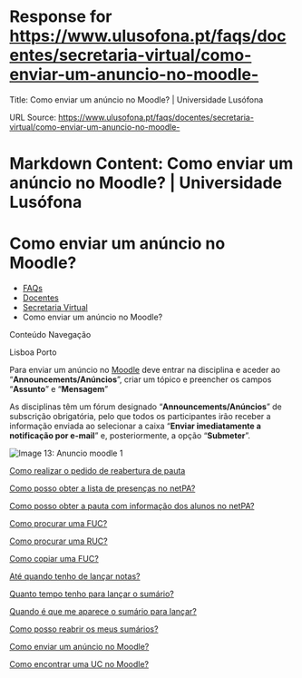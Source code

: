 # Response for https://www.ulusofona.pt/faqs/docentes/secretaria-virtual/como-enviar-um-anuncio-no-moodle-

Title: Como enviar um anúncio no Moodle? | Universidade Lusófona

URL Source: https://www.ulusofona.pt/faqs/docentes/secretaria-virtual/como-enviar-um-anuncio-no-moodle-

Markdown Content:
Como enviar um anúncio no Moodle? | Universidade Lusófona
===============

 

Como enviar um anúncio no Moodle?
=================================

*   [FAQs](https://www.ulusofona.pt/faqs/)
*   [Docentes](https://www.ulusofona.pt/faqs/docentes)
*   [Secretaria Virtual](https://www.ulusofona.pt/faqs/docentes/secretaria-virtual)
*   Como enviar um anúncio no Moodle?

[](https://www.ulusofona.pt/)

Conteúdo Navegação

Lisboa Porto

Para enviar um anúncio no [Moodle](https://moodle.ensinolusofona.pt/) deve entrar na disciplina e aceder ao “**Announcements/Anúncios**”, criar um tópico e preencher os campos “**Assunto**” e “**Mensagem**”

As disciplinas têm um fórum designado “**Announcements/Anúncios**” de subscrição obrigatória, pelo que todos os participantes irão receber a informação enviada ao selecionar a caixa “**Enviar imediatamente a notificação por e-mail**” e, posteriormente, a opção “**Submeter**”.

![Image 13: Anuncio moodle 1](https://www.ulusofona.pt/media/anuncio-moodle-1.png)

[Como realizar o pedido de reabertura de pauta](https://www.ulusofona.pt/faqs/docentes/secretaria-virtual/como-realizar-o-pedido-de-reabertura-de-pauta)

[Como posso obter a lista de presenças no netPA?](https://www.ulusofona.pt/faqs/docentes/secretaria-virtual/como-posso-obter-a-lista-de-presencas-no-netpa)

[Como posso obter a pauta com informação dos alunos no netPA?](https://www.ulusofona.pt/faqs/docentes/secretaria-virtual/como-posso-obter-a-pauta-com-informacao-dos-alunos-no-netpa)

[Como procurar uma FUC?](https://www.ulusofona.pt/faqs/docentes/secretaria-virtual/como-procurar-uma-fuc)

[Como procurar uma RUC?](https://www.ulusofona.pt/faqs/docentes/secretaria-virtual/como-procurar-uma-ruc)

[Como copiar uma FUC?](https://www.ulusofona.pt/faqs/docentes/secretaria-virtual/como-copiar-uma-fuc)

[Até quando tenho de lançar notas?](https://www.ulusofona.pt/faqs/docentes/secretaria-virtual/ate-quando-tenho-de-lancar-notas)

[Quanto tempo tenho para lançar o sumário?](https://www.ulusofona.pt/faqs/docentes/secretaria-virtual/quanto-tempo-tenho-para-lancar-o-sumario)

[Quando é que me aparece o sumário para lançar?](https://www.ulusofona.pt/faqs/docentes/secretaria-virtual/quando-e-que-me-aparece-o-sumario-para-lancar-)

[Como posso reabrir os meus sumários?](https://www.ulusofona.pt/faqs/docentes/secretaria-virtual/como-posso-reabrir-os-meus-sumarios-)

[Como enviar um anúncio no Moodle?](https://www.ulusofona.pt/faqs/docentes/secretaria-virtual/como-enviar-um-anuncio-no-moodle-)

[Como encontrar uma UC no Moodle?](https://www.ulusofona.pt/faqs/docentes/secretaria-virtual/como-encontrar-uma-uc-no-moodle-)

